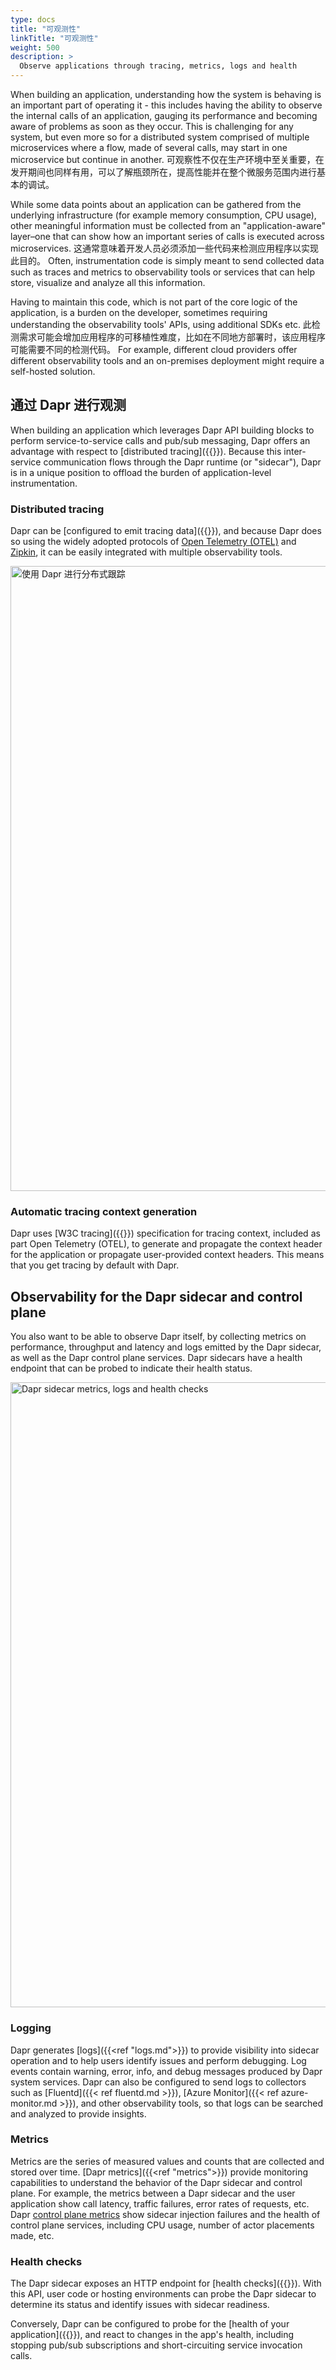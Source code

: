 ```yaml
---
type: docs
title: "可观测性"
linkTitle: "可观测性"
weight: 500
description: >
  Observe applications through tracing, metrics, logs and health
---
```


When building an application, understanding how the system is behaving is an important part of operating it - this includes having the ability to observe the internal calls of an application, gauging its performance and becoming aware of problems as soon as they occur. This is challenging for any system, but even more so for a distributed system comprised of multiple microservices where a flow, made of several calls, may start in one microservice but continue in another. 可观察性不仅在生产环境中至关重要，在发开期间也同样有用，可以了解瓶颈所在，提高性能并在整个微服务范围内进行基本的调试。

While some data points about an application can be gathered from the underlying infrastructure (for example memory consumption, CPU usage), other meaningful information must be collected from an "application-aware" layer–one that can show how an important series of calls is executed across microservices. 这通常意味着开发人员必须添加一些代码来检测应用程序以实现此目的。 Often, instrumentation code is simply meant to send collected data such as traces and metrics to observability tools or services that can help store, visualize and analyze all this information.

Having to maintain this code, which is not part of the core logic of the application, is a burden on the developer, sometimes requiring understanding the observability tools' APIs, using additional SDKs etc. 此检测需求可能会增加应用程序的可移植性难度，比如在不同地方部署时，该应用程序可能需要不同的检测代码。 For example, different cloud providers offer different observability tools and an on-premises deployment might require a self-hosted solution.

## 通过 Dapr 进行观测

When building an application which leverages Dapr API building blocks to perform service-to-service calls and pub/sub messaging, Dapr offers an advantage with respect to [distributed tracing]({{<ref tracing>}}). Because this inter-service communication flows through the Dapr runtime (or "sidecar"), Dapr is in a unique position to offload the burden of application-level instrumentation.

### Distributed tracing

Dapr can be [configured to emit tracing data]({{<ref setup-tracing.md>}}), and because Dapr does so using the widely adopted protocols of [Open Telemetry (OTEL)](https://opentelemetry.io/) and [Zipkin](https://zipkin.io), it can be easily integrated with multiple observability tools.

<img src="/images/observability-tracing.png" width=1000 alt="使用 Dapr 进行分布式跟踪">

### Automatic tracing context generation

Dapr uses [W3C tracing]({{<ref w3c-tracing-overview>}}) specification for tracing context, included as part Open Telemetry (OTEL), to generate and propagate the context header for the application or propagate user-provided context headers. This means that you get tracing by default with Dapr.

## Observability for the Dapr sidecar and control plane

You also want to be able to observe Dapr itself, by collecting metrics on performance, throughput and latency and logs emitted by the Dapr sidecar, as well as the Dapr control plane services. Dapr sidecars have a health endpoint that can be probed to indicate their health status.

<img src="/images/observability-sidecar.png" width=1000 alt="Dapr sidecar metrics, logs and health checks">

### Logging

Dapr generates [logs]({{<ref "logs.md">}}) to provide visibility into sidecar operation and to help users identify issues and perform debugging. Log events contain warning, error, info, and debug messages produced by Dapr system services. Dapr can also be configured to send logs to collectors such as [Fluentd]({{< ref fluentd.md >}}), [Azure Monitor]({{< ref azure-monitor.md >}}), and other observability tools, so that logs can be searched and analyzed to provide insights.

### Metrics

Metrics are the series of measured values and counts that are collected and stored over time. [Dapr metrics]({{<ref "metrics">}}) provide monitoring capabilities to understand the behavior of the Dapr sidecar and control plane. For example, the metrics between a Dapr sidecar and the user application show call latency, traffic failures, error rates of requests, etc. Dapr [control plane metrics](https://github.com/dapr/dapr/blob/master/docs/development/dapr-metrics.md) show sidecar injection failures and the health of control plane services, including CPU usage, number of actor placements made, etc.

### Health checks

The Dapr sidecar exposes an HTTP endpoint for [health checks]({{<ref sidecar-health.md>}}). With this API, user code or hosting environments can probe the Dapr sidecar to determine its status and identify issues with sidecar readiness.

Conversely, Dapr can be configured to probe for the [health of your application]({{<ref app-health.md >}}), and react to changes in the app's health, including stopping pub/sub subscriptions and short-circuiting service invocation calls.
